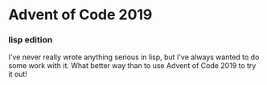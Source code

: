 # Advent of Code 2019

### lisp edition

I've never really wrote anything serious in lisp, but I've always wanted to do some work with it. What better way than to use Advent of Code 2019 to try it out!
